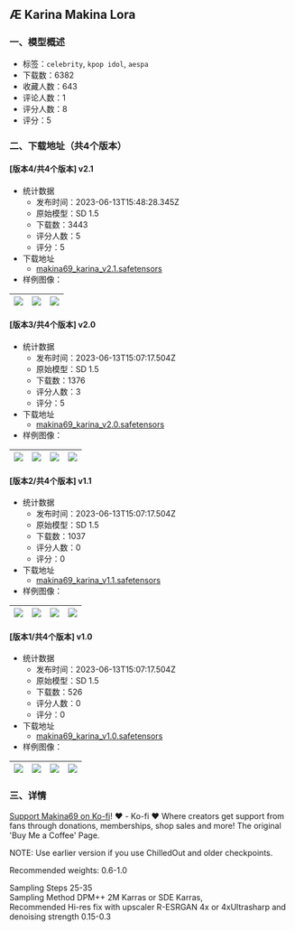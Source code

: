 ## Æ Karina Makina Lora
### 一、模型概述

- 标签：`celebrity`, `kpop idol`, `aespa`
- 下载数：6382
- 收藏人数：643
- 评论人数：1
- 评分人数：8
- 评分：5

### 二、下载地址（共4个版本）

#### [版本4/共4个版本] v2.1

- 统计数据
  - 发布时间：2023-06-13T15:48:28.345Z
  - 原始模型：SD 1.5
  - 下载数：3443
  - 评分人数：5
  - 评分：5
- 下载地址
  - [makina69_karina_v2.1.safetensors](https://civitai.com/api/download/models/95240)
- 样例图像：

| <img src="https://image.civitai.com/xG1nkqKTMzGDvpLrqFT7WA/2b3b61c3-e3fa-44f1-8d93-feae1ef04cb6/width=450/1131965.jpeg" /> | <img src="https://image.civitai.com/xG1nkqKTMzGDvpLrqFT7WA/ad1d53d2-23e3-4fe4-8170-c6a12a090598/width=450/1131593.jpeg" /> | <img src="https://image.civitai.com/xG1nkqKTMzGDvpLrqFT7WA/b09f7e98-51dd-4008-8b11-23f7f98ec88f/width=450/1131815.jpeg" /> |
| ---- | ---- | ---- |

#### [版本3/共4个版本] v2.0

- 统计数据
  - 发布时间：2023-06-13T15:07:17.504Z
  - 原始模型：SD 1.5
  - 下载数：1376
  - 评分人数：3
  - 评分：5
- 下载地址
  - [makina69_karina_v2.0.safetensors](https://civitai.com/api/download/models/91060)
- 样例图像：

| <img src="https://image.civitai.com/xG1nkqKTMzGDvpLrqFT7WA/45608597-357b-4fb6-bc1a-ef4690fc7448/width=450/1062412.jpeg" /> | <img src="https://image.civitai.com/xG1nkqKTMzGDvpLrqFT7WA/946ed33f-8ea7-4ac5-bbfc-f61286236d00/width=450/1062646.jpeg" /> | <img src="https://image.civitai.com/xG1nkqKTMzGDvpLrqFT7WA/3c90f646-6879-441b-a1d8-f8d64075b2c4/width=450/1061505.jpeg" /> | <img src="https://image.civitai.com/xG1nkqKTMzGDvpLrqFT7WA/4df2833d-d37e-4454-aeeb-1e7c90887c3c/width=450/1061451.jpeg" /> |
| ---- | ---- | ---- | ---- |

#### [版本2/共4个版本] v1.1

- 统计数据
  - 发布时间：2023-06-13T15:07:17.504Z
  - 原始模型：SD 1.5
  - 下载数：1037
  - 评分人数：0
  - 评分：0
- 下载地址
  - [makina69_karina_v1.1.safetensors](https://civitai.com/api/download/models/84506)
- 样例图像：

| <img src="https://image.civitai.com/xG1nkqKTMzGDvpLrqFT7WA/9e21a896-eed1-4958-9bc2-16242148bff0/width=450/959801.jpeg" /> | <img src="https://image.civitai.com/xG1nkqKTMzGDvpLrqFT7WA/ead6baa3-cbfd-4c20-b8d4-58f1c91de5c4/width=450/959593.jpeg" /> | <img src="https://image.civitai.com/xG1nkqKTMzGDvpLrqFT7WA/41411d17-a068-44ca-aa63-adca80d33829/width=450/954915.jpeg" /> | <img src="https://image.civitai.com/xG1nkqKTMzGDvpLrqFT7WA/b7f6aa02-964c-460f-bfcd-738b8b79b62b/width=450/954844.jpeg" /> |
| ---- | ---- | ---- | ---- |

#### [版本1/共4个版本] v1.0

- 统计数据
  - 发布时间：2023-06-13T15:07:17.504Z
  - 原始模型：SD 1.5
  - 下载数：526
  - 评分人数：0
  - 评分：0
- 下载地址
  - [makina69_karina_v1.0.safetensors](https://civitai.com/api/download/models/83471)
- 样例图像：

| <img src="https://image.civitai.com/xG1nkqKTMzGDvpLrqFT7WA/150ce557-62fa-4bf8-98ab-559b01c75290/width=450/943300.jpeg" /> | <img src="https://image.civitai.com/xG1nkqKTMzGDvpLrqFT7WA/85f68372-40ac-4045-b8ed-93e5e59816af/width=450/941439.jpeg" /> | <img src="https://image.civitai.com/xG1nkqKTMzGDvpLrqFT7WA/b33ae83c-57f8-4ddf-be3a-d41443281a16/width=450/941441.jpeg" /> | <img src="https://image.civitai.com/xG1nkqKTMzGDvpLrqFT7WA/32f4cdae-b423-4da4-a36f-14bede784569/width=450/941514.jpeg" /> |
| ---- | ---- | ---- | ---- |


### 三、详情
<p><a target="_blank" rel="ugc" href="https://ko-fi.com/makina69">Support Makina69 on Ko-fi</a>! ❤️ - Ko-fi ❤️ Where creators get support from fans through donations, memberships, shop sales and more! The original 'Buy Me a Coffee' Page.</p><p></p><p>NOTE: Use earlier version if you use ChilledOut and older checkpoints.</p><p></p><p>Recommended weights: 0.6-1.0</p><p>Sampling Steps 25-35<br />Sampling Method DPM++ 2M Karras or SDE Karras, <br />Recommended Hi-res fix with upscaler R-ESRGAN 4x or 4xUltrasharp and denoising strength 0.15-0.3</p><p></p>